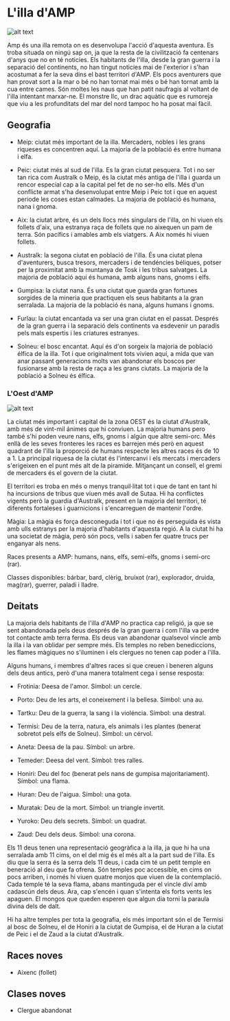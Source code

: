 # L'illa d'AMP

![alt text](https://inkarnate-api-as-production.s3.amazonaws.com/m953ehwm65p8pato4fksyhwn93e0 "Illa d'amp")


Amp és una illa remota on es desenvolupa l'acció d'aquesta aventura. Es troba situada on ningú sap on, ja que la resta de la civilització fa centenars d'anys que no en té noticies. Els habitants de l'illa, desde la gran guerra i la separació del continents, no han tingut noticies mai de l'exterior i s'han acostumat a fer la seva dins el bast territori d'AMP. Els pocs aventurers que han provat sort a la mar o bé no han tornat mai més o bé han tornat amb la cua entre cames. Són moltes les naus que han patit naufragis al voltant de l'illa intentant marxar-ne. El monstre Ilc, un drac aquàtic que es rumoreja que viu a les profunditats del mar del nord tampoc ho ha posat mai fàcil.

## Geografia

- Meip: ciutat més important de la illa. Mercaders, nobles i les grans riqueses es concentren aquí. La majoria de la població  és entre humana i elfa.

- Peic: ciutat més al sud de l'illa. Es la gran ciutat pesquera. Tot i no ser tan rica com Australk o Meip, és la ciutat més antiga de l'illa i guarda un rencor especial cap a la capital pel fet de no ser-ho ells. Més d'un conflicte armat s'ha desenvolupat entre Meip i Peic tot i que en aquest periode les coses estan calmades. La majoria de població és humana, nana i gnoma.

- Aix: la ciutat arbre, és un dels llocs més singulars de l'illa, on hi viuen els follets d'aix, una estranya raça de follets que no aixequen un pam de terra. Són pacífics i amables amb els viatgers. A Aix només hi viuen follets.

- Australk: la segona ciutat en població de l'illa. És una ciutat plena d'aventurers, busca tresors, mercaders i de tendéncies béliques, potser per la proximitat amb la muntanya de Tosk i les tribus salvatges. La majoria de població aquí és humana, amb alguns nans, gnoms i elfs. 

- Gumpisa: la ciutat nana. És una ciutat que guarda gran fortunes sorgides de la mineria que practiquen els seus habitants a la gran serralada. La majoria de la població és nana, alguns humans i gnoms.

- Furlau: la ciutat encantada va ser una gran ciutat en el passat. Després de la gran guerra i la separació dels continents va esdevenir un paradís pels mals espertis i les criatures estranyes.

- Solneu: el bosc encantat. Aquí és d'on sorgeix la majoria de població élfica de la illa. Tot i que originalment tots vivien aquí, a mida que van anar passant generacions molts van abandonar els boscos per fusionarse amb la resta de raça a les grans ciutats. La majoria de la població a Solneu és élfica.

### L'Oest d'AMP

![alt text](https://inkarnate-api-as-production.s3.amazonaws.com/he2oysbrpncftvmvtvfhon43vxx2 "Zona Oests")

La ciutat més important i capital de la zona OEST és la ciutat d'Australk, amb més de vint-mil ánimes que hi conviuen. La majoria humans pero també s'hi poden veure nans, elfs, gnoms i algún que altre semi-orc. Més enllà de les seves fronteres les races es barrejen més però en aquest quadrant de l'illa la proporció de humans respecte les altres races és de 10 a 1. La principal riquesa de la ciutat és l'intercanvi i els mercats i mercaders s'erigeixen en el punt més alt de la piramide. Mitjançant un consell, el gremi de mercaders és el govern de la ciutat.

El territori es troba en més o menys tranquil·litat tot i que de tant en tant hi ha incursions de tribus que viuen més avall de Sutaa. Hi ha conflictes vigents però la guardia d'Australk, present en la majoria del territori, té diferents fortaleses i guarnicions i s'encarreguen de mantenir l'ordre.

Màgia: La màgia és força desconeguda i tot i que no és perseguida és vista amb ulls estranys per la majoria d'habitants d'aquesta regió. A la ciutat hi ha una societat de màgia, però són pocs, vells i saben fer quatre trucs per enganyar als nens.

Races presents a AMP: humans, nans, elfs, semi-elfs, gnoms i semi-orc (rar).

Classes disponibles: bárbar, bard, clèrig, bruixot (rar), explorador, druida, mag(rar), guerrer, paladí i lladre.  

## Deitats

La majoria dels habitants de l'illa d'AMP no practica cap religió, ja que se sent abandonada pels deus després de la gran guerra i com l'illa va perdre tot contacte amb terra ferma. Els deus van abandonar qualsevol vincle amb la illa i la van oblidar per sempre més. Els temples no reben benediccions, les flames màgiques no s'iluminen i els clergues no tenen cap poder a l'illa.


Alguns humans, i membres d'altres races si que creuen i beneren alguns dels deus antics, però d'una manera totalment cega i sense resposta:

- Frotinia: Deesa de l'amor. Símbol: un cercle.

- Porto: Deu de les arts, el coneixement i la bellesa. Símbol: una au. 

- Tartku: Deu de la guerra, la  sang i la violéncia. Símbol: una destral.

- Termisi: Deu de la terra, natura, els animals i les plantes (benerat sobretot pels elfs de Solneu). Símbol: un cérvol.

- Aneta: Deesa de la pau. Símbol: un arbre.

- Temeder: Deesa del vent. Símbol: tres ralles.

- Honiri: Deu del foc (benerat pels nans de gumpisa majoritariament).  Símbol: una flama.

- Huran: Deu de l'aigua. Símbol: una gota.

- Muratak: Deu de la mort. Símbol: un triangle invertit.

- Yuroko: Deu dels secrets.  Símbol: un quadrat.

- Zaud: Deu dels deus. Símbol: una corona.

Els 11 deus tenen una representació geogràfica a la illa, ja que hi ha una serralada amb 11 cims, on el del mig és el més alt a la part sud de l'illa. Es diu que la serra és la serra dels 11 deus, i cada cim té un petit temple en beneració al deu que fa ofrena. Són temples poc accessible, en cims on pocs arriben, i només hi viuen quatre monjos que viuen de la contemplació. Cada temple té la seva flama, abans mantinguda per el vincle diví amb cadascún dels deus. Ara, cap s'encén i quan s'intenta els forts vents les apaguen. El mongos que queden esperen que algun dia torni la paraula divina dels de dalt.

Hi ha altre temples per tota la geografia, els més important són el de Termisi al bosc de Solneu, el de Honiri a la ciutat de Gumpisa, el de Huran a la ciutat de Peic i el de Zaud a la ciutat d'Australk. 

## Races noves

- Aixenc (follet)

## Clases noves
- Clergue abandonat
